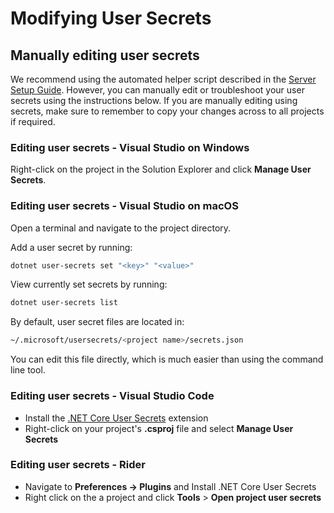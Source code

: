 # Modifying User Secrets

## Manually editing user secrets

We recommend using the automated helper script described in the
[Server Setup Guide](../getting-started/server/guide.md). However, you can manually edit or
troubleshoot your user secrets using the instructions below. If you are manually editing using
secrets, make sure to remember to copy your changes across to all projects if required.

### Editing user secrets - Visual Studio on Windows

Right-click on the project in the Solution Explorer and click **Manage User Secrets**.

### Editing user secrets - Visual Studio on macOS

Open a terminal and navigate to the project directory.

Add a user secret by running:

```bash
dotnet user-secrets set "<key>" "<value>"
```

View currently set secrets by running:

```bash
dotnet user-secrets list
```

By default, user secret files are located in:

```bash
~/.microsoft/usersecrets/<project name>/secrets.json
```

You can edit this file directly, which is much easier than using the command line tool.

### Editing user secrets - Visual Studio Code

- Install the
  [.NET Core User Secrets](https://marketplace.visualstudio.com/items?itemName=adrianwilczynski.user-secrets)
  extension
- Right-click on your project's **.csproj** file and select **Manage User Secrets**

### Editing user secrets - Rider

- Navigate to **Preferences -> Plugins** and Install .NET Core User Secrets
- Right click on the a project and click **Tools** > **Open project user secrets**
